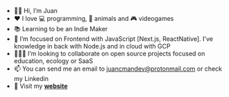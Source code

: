 - 👋🏻 Hi, I’m Juan
- ❤️ I love 💻 programming, 🦮 animals and 🎮 videogames
- 📚 Learning to be an Indie Maker
- 🌱 I’m focused on Frontend with JavaScript [Next.js, ReactNative]. I've knowledge in back with Node.js and in cloud with GCP
- 🧑🏻‍💻 I’m looking to collaborate on open source projects focused on education, ecology or SaaS
- 📫 You can send me an email to juancmandev@protonmail.com or check my Linkedin
- 👀 Visit my **[website](https://juancman.dev/)**

<!---
juancmandev/juancmandev is a ✨ special ✨ repository because its `README.md` (this file) appears on your GitHub profile.
You can click the Preview link to take a look at your changes.
--->
